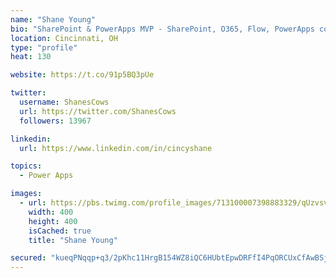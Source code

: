 ```yaml
---
name: "Shane Young"
bio: "SharePoint & PowerApps MVP - SharePoint, O365, Flow, PowerApps consulting? @PowerApps911 | Pure Snark? You found it."
location: Cincinnati, OH
type: "profile"
heat: 130

website: https://t.co/91p5BQ3pUe

twitter:
  username: ShanesCows
  url: https://twitter.com/ShanesCows
  followers: 13967

linkedin:
  url: https://www.linkedin.com/in/cincyshane

topics:
  - Power Apps

images:
  - url: https://pbs.twimg.com/profile_images/713100007398883329/qUzvsvQ3_400x400.jpg
    width: 400
    height: 400
    isCached: true
    title: "Shane Young"

secured: "kueqPNqqp+q3/2pKhc11HrgB154WZ8iQC6HUbtEpwDRFfI4PqORCUxCfAwBSj2Cr93gdMsr++2UB5ecaZ7IGC89WCfJHt5/6L05DjJrjLG8sAE9dQHHqRqAAyuwdHKvwOMTjCPwyvbZYU4CIx7WmmLDp1jVfyxpo3G5yyhn0iYqAkEhQcEIqdxRHquuEfoNOxAOSMTI36QnxzxvdXzFjR+V+9jxvUmHQVU2X92wDfDGU4L0eWqcSmTID2WdUdTZukzLCWpdgPfEJnaT8fCi/5JloMPchAhdqT9qxarh3p6W2M1geBJZBtascHLTpVflQN7TNesSijl8+HOT9RHHB0IYPyjtH5lnHYsg73GViZw0RNGdkTBXRVwwsIpZOOSR8T/f/sIdoY3y2Qa85GC920moxOTm47vMWyXK/zZ8G7mg=;I4OBsGf9dC8Vny3VnanRlw=="
---
```


